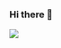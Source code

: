 ### Hi there 👋

<img src="https://img.shields.io/badge/React-#61DAFB?style=flat-square&logo=React&logoColor=white"/></a>
